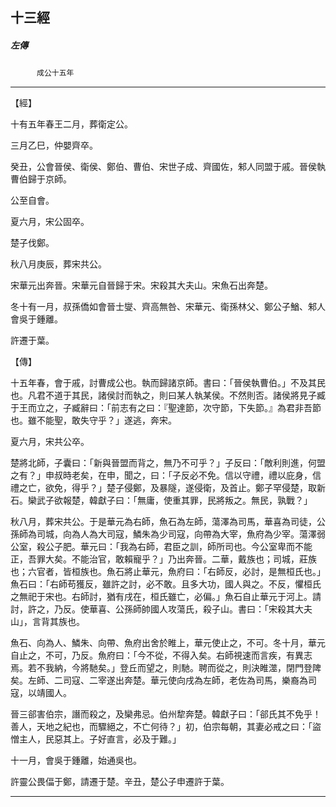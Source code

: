 

## 十三經

##### 左傳
　　　`成公十五年`

* * *

【經】

十有五年春王二月，葬衛定公。

三月乙巳，仲嬰齊卒。

癸丑，公會晉侯、衛侯、鄭伯、曹伯、宋世子成、齊國佐，邾人同盟于戚。晉侯執曹伯歸于京師。

公至自會。

夏六月，宋公固卒。

楚子伐鄭。

秋八月庚辰，葬宋共公。

宋華元出奔晉。宋華元自晉歸于宋。宋殺其大夫山。宋魚石出奔楚。

冬十有一月，叔孫僑如會晉士燮、齊高無咎、宋華元、衛孫林父、鄭公子鰌、邾人會吳于鍾離。

許遷于葉。

【傳】

十五年春，會于戚，討曹成公也。執而歸諸京師。書曰：「晉侯執曹伯。」不及其民也。凡君不道于其民，諸侯討而執之，則曰某人執某侯。不然則否。諸侯將見子臧于王而立之，子臧辭曰：「前志有之曰：『聖達節，次守節，下失節。』為君非吾節也。雖不能聖，敢失守乎？」遂逃，奔宋。

夏六月，宋共公卒。

楚將北師，子囊曰：「新與晉盟而背之，無乃不可乎？」子反曰：「敵利則進，何盟之有？」申叔時老矣，在申，聞之，曰：「子反必不免。信以守禮，禮以庇身，信禮之亡，欲免，得乎？」楚子侵鄭，及暴隧，遂侵衛，及首止。鄭子罕侵楚，取新石。欒武子欲報楚，韓獻子曰：「無庸，使重其罪，民將叛之。無民，孰戰？」

秋八月，葬宋共公。于是華元為右師，魚石為左師，蕩澤為司馬，華喜為司徒，公孫師為司城，向為人為大司寇，鱗朱為少司寇，向帶為大宰，魚府為少宰。蕩澤弱公室，殺公子肥。華元曰：「我為右師，君臣之訓，師所司也。今公室卑而不能正，吾罪大矣。不能治官，敢賴寵乎？」乃出奔晉。二華，戴族也；司城，莊族也；六官者，皆桓族也。魚石將止華元，魚府曰：「右師反，必討，是無桓氏也。」魚石曰：「右師苟獲反，雖許之討，必不敢。且多大功，國人與之。不反，懼桓氏之無祀于宋也。右師討，猶有戌在，桓氏雖亡，必偏。」魚石自止華元于河上。請討，許之，乃反。使華喜、公孫師帥國人攻蕩氏，殺子山。書曰：「宋殺其大夫山」，言背其族也。

魚石、向為人、鱗朱、向帶、魚府出舍於睢上，華元使止之，不可。冬十月，華元自止之，不可，乃反。魚府曰：「今不從，不得入矣。右師視速而言疾，有異志焉。若不我納，今將馳矣。」登丘而望之，則馳。聘而從之，則決睢澨，閉門登陴矣。左師、二司寇、二宰遂出奔楚。華元使向戌為左師，老佐為司馬，樂裔為司寇，以靖國人。

晉三郤害伯宗，譖而殺之，及欒弗忌。伯州犂奔楚。韓獻子曰：「郤氏其不免乎！善人，天地之紀也，而驟絕之，不亡何待？」初，伯宗每朝，其妻必戒之曰：「盜憎主人，民惡其上。子好直言，必及于難。」

十一月，會吳于鍾離，始通吳也。

許靈公畏偪于鄭，請遷于楚。辛丑，楚公子申遷許于葉。

* * *

